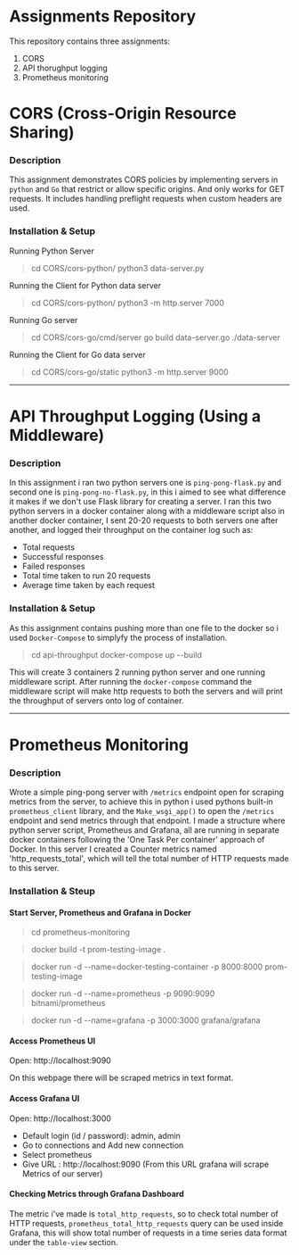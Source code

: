 # Assignments Repository

This repository contains three assignments:
1. CORS
2. API thorughput logging
3. Prometheus monitoring

# CORS (Cross-Origin Resource Sharing)
### Description

This assignment demonstrates CORS policies by implementing servers in `python` and `Go` that restrict or allow specific origins. And only works for GET requests. It includes handling preflight requests when custom headers are used.

### Installation & Setup

Running Python Server
> cd CORS/cors-python/
> python3 data-server.py

Running the Client for Python data server
> cd CORS/cors-python/
> python3 -m http.server 7000

Running Go server
> cd CORS/cors-go/cmd/server
> go build data-server.go
> ./data-server


Running the Client for Go data server
> cd CORS/cors-go/static
> python3 -m http.server 9000

---

# API Throughput Logging (Using a Middleware)

### Description
In this assignment i ran two python servers one is `ping-pong-flask.py` and second one is `ping-pong-no-flask.py`, in this i aimed to see what difference it makes if we don't use Flask library for creating a server.
I ran this two python servers in a docker container along with a middleware script also in another docker container, I sent 20-20 requests to both servers one after another, and logged their throughput on the container log such as:
* Total requests
* Successful responses
* Failed responses
* Total time taken to run 20 requests
* Average time taken by each request

### Installation & Setup
As this assignment contains pushing more than one file to the docker so i used `Docker-Compose` to simplyfy the process of installation.

> cd api-throughput
> docker-compose up --build

This will create 3 containers 2 running python server and one running middleware script.
After running the `docker-compose` command the middleware script will make http requests to both the servers and will print the throughput of servers onto log of container.

---

# Prometheus Monitoring
### Description

Wrote a simple ping-pong server with `/metrics` endpoint open for scraping metrics from the server, to achieve this in python i used pythons built-in `prometheus_client` library, and the `Make_wsgi_app()` to open the `/metrics` endpoint and send metrics through that endpoint.
I made a structure where python server script, Prometheus and Grafana, all are running in separate docker containers following the 'One Task Per container' approach of Docker.
In this server I created a Counter metrics named 'http_requests_total', which will tell the total number of HTTP requests made to this server.

### Installation & Steup
#### Start Server, Prometheus and Grafana in Docker
> cd prometheus-monitoring

> docker build -t prom-testing-image .

> docker run -d --name=docker-testing-container -p 8000:8000 prom-testing-image

> docker run -d --name=prometheus -p 9090:9090 bitnami/prometheus

> docker run -d --name=grafana -p 3000:3000 grafana/grafana

#### Access Prometheus UI
Open: http://localhost:9090

On this webpage there will be scraped metrics in text format.

#### Access Grafana UI
Open: http://localhost:3000
 * Default login (id / password): admin, admin
 * Go to connections and Add new connection
 * Select prometheus
 * Give URL : http://localhost:9090 (From this URL grafana will scrape Metrics of our server)


#### Checking Metrics through Grafana Dashboard
The metric i've made is `total_http_requests`, so to check total number of HTTP requests, `prometheus_total_http_requests` query can be used inside Grafana, this will show total number of requests in a time series data format under the `table-view` section.
